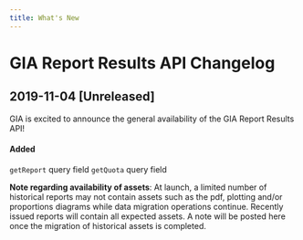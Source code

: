 ```yaml
---
title: What's New
---
```


# GIA Report Results API Changelog

## 2019-11-04 [Unreleased]

GIA is excited to announce the general availability of the GIA Report Results API!

#### Added

`getReport` query field
`getQuota` query field

__Note regarding availability of assets__: At launch, a limited number of historical reports may not contain assets such as the pdf, plotting and/or proportions diagrams while data migration operations continue. Recently issued reports will contain all expected assets. A note will be posted here once the migration of historical assets is completed.